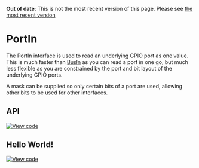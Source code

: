 <span class="warnings">**Out of date**: This is not the most recent version of this page. Please see [the most recent version](https://os.mbed.com/docs/latest/reference/portin.html)</span>
# PortIn

The PortIn interface is used to read an underlying GPIO port as one value. This is much faster than [BusIn](BusIn.md) as you can read a port in one go, but much less flexible as you are constrained by the port and bit layout of the underlying GPIO ports.

A mask can be supplied so only certain bits of a port are used, allowing other bits to be used for other interfaces. 

## API

[![View code](https://www.mbed.com/embed/?type=library)](https://docs.mbed.com/docs/mbed-os-api/en/mbed-os-5.2/api/PortIn_8h_source.html) 

## Hello World!

[![View code](https://www.mbed.com/embed/?url=https://developer.mbed.org/users/mbed_official/code/PortIn_HelloWorld/)](https://developer.mbed.org/users/mbed_official/code/PortIn_HelloWorld/file/92064442fd12/main.cpp) 
